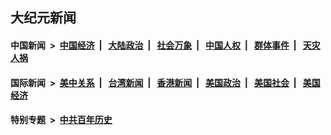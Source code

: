 ## 大纪元新闻

#### 中国新闻 &nbsp;>&nbsp; [中国经济](indexes/ncid283/README.md?10100845) &nbsp;| &nbsp; [大陆政治](indexes/ncid277/README.md?10100845) &nbsp;| &nbsp; [社会万象](indexes/ncid282/README.md?10100845) &nbsp;| &nbsp; [中国人权](indexes/ncid278/README.md?10100845) &nbsp;| &nbsp; [群体事件](indexes/ncid279/README.md?10100845) &nbsp;| &nbsp; [天灾人祸](indexes/ncid280/README.md?10100845)

#### 国际新闻 &nbsp;>&nbsp; [美中关系](indexes/nf1412576/README.md?10100845) &nbsp;| &nbsp; [台湾新闻](indexes/ncid1349361/README.md?10100845) &nbsp;| &nbsp; [香港新闻](indexes/ncid1349362/README.md?10100845) &nbsp;| &nbsp; [美国政治](indexes/ncid1078159/README.md?10100845) &nbsp;| &nbsp; [美国社会](indexes/ncid1078160/README.md?10100845) &nbsp;| &nbsp; [美国经济](indexes/ncid1078158/README.md?10100845)

#### 特别专题 &nbsp;>&nbsp; [中共百年历史](https://github.com/easy2view/epoch-special/blob/master/README.md?10100845)  
